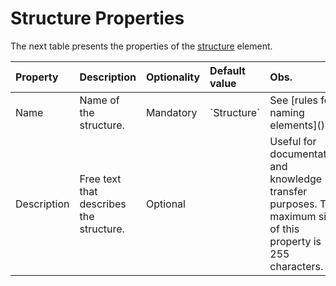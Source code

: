 # Structure Properties

The next table presents the properties of the [structure](https://github.com/danielmarquespt/docs-product/tree/e7ea3f444d5129dab245c69ab72ae091554bc4fb/src/extensibility-and-integration/integration-studio/managing-extensions/structure-define.md%3E) element.

|  Property |  Description |  Optionality |  Default value |  Obs. |
| :--- | :--- | :--- | :--- | :--- |
|  Name |  Name of the structure. |  Mandatory |  \`Structure\` |  See \[rules for naming elements\]\(\). |
|  Description |  Free text that describes the structure. |  Optional |  |  Useful for documentation and knowledge transfer purposes. The maximum size of this property is 255 characters. |

